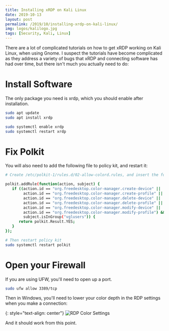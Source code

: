 ```yaml
---
title: Installing xRDP on Kali Linux
date: 2019-10-13
layout: post
permalink: /2019/10/installing-xrdp-on-kali-linux/
img: logos/kalilogo.jpg
tags: [Security, Kali, Linux]
---
```

There are a lot of complicated tutorials on how to get xRDP working on Kali Linux, when using Gnome. I suspect the tutorials have become complicated as they address a variety of bugs that xRDP and connecting software has had over time, but there isn't much you actually need to do:

# Install Software
The only package you need is xrdp, which you should enable after installation.
``` sh
sudo apt update
sudo apt install xrdp

sudo systemctl enable xrdp
sudo systemctl restart xrdp
```

# Fix Polkit
You will also need to add the following file to policy kit, and restart it:

``` sh
# Create /etc/polkit-1/rules.d/02-allow-colord.rules, and insert the following as its contents:

polkit.addRule(function(action, subject) {
   if ((action.id == "org.freedesktop.color-manager.create-device" ||
        action.id == "org.freedesktop.color-manager.create-profile" ||
        action.id == "org.freedesktop.color-manager.delete-device" ||
        action.id == "org.freedesktop.color-manager.delete-profile" ||
        action.id == "org.freedesktop.color-manager.modify-device" ||
        action.id == "org.freedesktop.color-manager.modify-profile") &&
        subject.isInGroup("vglusers")) {
      return polkit.Result.YES;
   }
});

# Then restart policy kit
sudo systemctl restart polkit
```

# Open your Firewall
If you are using UFW, you'll need to open up a port.

``` sh
sudo ufw allow 3389/tcp
```

Then in Windows, you'll need to lower your color depth in the RDP settings when you make a connection:

{: style="text-align: center"}
![RDP Color Settings]({{site.baseurl}}/assets/img/2019/2019-10-13-rdp-color-settings.jpg)

And it should work from this point.